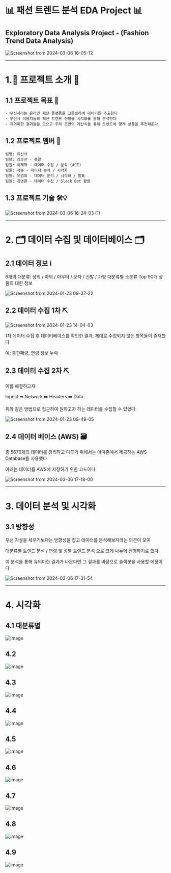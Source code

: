 # 📊 패션 트렌드 분석 EDA Project 📊

## Exploratory Data Analysis Project - (Fashion Trend Data Analysis)


![Screenshot from 2024-03-06 16-05-12](https://github.com/addinedu-ros-4th/eda-repo-3/assets/155615876/b96088ff-ee1d-4819-be2b-bdf59cefb798)

---

# 1.🤔 프로젝트 소개 🤔

## 1.1 프로젝트 목표 🎯 

```
- 무신사라는 온라인 패션 플랫폼을 크롤링하여 데이터를 추출한다
- 무신사 이용자들의 패션 트렌드 현황을 시각화를 통해 분석한다
- 유의미한 결과들을 모으고 우리 조만의 계산식을 통해 트렌드에 맞게 상품을 추천해준다

```

## 1.2 프로젝트 멤버 👥

```
팀명: 유신사
팀장: 김보선 - 총괄
팀원: 이재혁 - 데이터 수집 / 분석 (ACE)
팀원: 곽준 - 데이터 분석 / 시각화
팀원: 유겸희 - 데이터 분석 / 시각화 / 발표
팀원: 김영환 - 데이터 수집 / Slack Bot 활용

```

## 1.3 프로젝트 기술 🛠💡

![Screenshot from 2024-03-06 16-24-03 (1)](https://github.com/addinedu-ros-4th/eda-repo-3/assets/155615876/2cac35c3-d4a6-43ef-9773-f928a6243d63)


---

# 2. 🗂️ 데이터 수집 및 데이터베이스 🗂️

## 2.1 데이터 정보 ℹ️

6개의 대분류: 상의 / 하의 / 아우터 / 모자 / 신발 / 가방
대분류별 소분류 Top 90개 상품의 대한 정보

![Screenshot from 2024-01-23 09-37-22](https://github.com/addinedu-ros-4th/eda-repo-3/assets/155615876/4379decc-f104-4896-a19f-e61a7d43a2bc)

## 2.2 데이터 수집 1차 ⛏️

![Screenshot from 2024-01-23 14-04-03](https://github.com/addinedu-ros-4th/eda-repo-3/assets/155615876/556f56ef-7810-42bf-9b67-3ee1d60fef0e)

1차 데이터 수집 후 데이터베이스를 확인한 결과, 제대로 수집되지 않는 항목들이 존재했다

예: 총판패량, 연령 정보 누락

## 2.3 데이터 수집 2차 ⛏️

이를 해결하고자 

Inpect ➡ Network ➡️ Headers ➡️ Data

위와 같은 방법으로 접근하여 원하고자 하는 데이터를 수집할 수 있었다

![Screenshot from 2024-01-23 09-49-05](https://github.com/addinedu-ros-4th/eda-repo-3/assets/155615876/6a05498e-d2dd-4d49-929e-3c02820f154e)

## 2.4 데이터 베이스 (AWS) 🗃️

총 5670개의 데이터를 정리하고 다루기 위해서는 아마존에서 제공하는 AWS Database를 사용했다

아래는 데이터를 AWS에 저장하기 위한 코드이다

![Screenshot from 2024-03-06 17-18-00](https://github.com/addinedu-ros-4th/eda-repo-3/assets/155615876/7df3aa1b-e7b0-4a28-9c2f-02e3bf22deee)

***

# 3. 데이터 분석 및 시각화

## 3.1 방향성

우선 가설을 세우기보다는 방향성을 잡고 데이터를 분석해보자라는 의견이 모여 

대분류별 트렌드 분석 / 연령 및 성별 트렌드 분석 으로 크게 나누어 진행하기로 했다

이 분석을 통해 유의미한 결과가 나온다면 그 결과를 바탕으로 슬랙봇을 사용할 에정이다

![Screenshot from 2024-03-06 17-31-54](https://github.com/addinedu-ros-4th/eda-repo-3/assets/155615876/37fff6f7-b18a-4df4-b42b-1710287c3426)

***

# 4. 시각화
## 4.1 대분류별 
![image](https://github.com/addinedu-ros-4th/eda-repo-3/assets/155615876/03834a13-ae89-47c1-8ca7-b23fba0add51)

## 4.2
![image](https://github.com/addinedu-ros-4th/eda-repo-3/assets/155615876/36d31dac-b69d-4fc5-afef-15194785aa22)

## 4.3
![image](https://github.com/addinedu-ros-4th/eda-repo-3/assets/155615876/4eb6a9ec-f10e-4e52-a0fc-cd5fec4673a7)

## 4.4
![image](https://github.com/addinedu-ros-4th/eda-repo-3/assets/155615876/9ecde54d-526e-40e0-9aa9-8d5166dfae09)

## 4.5
![image](https://github.com/addinedu-ros-4th/eda-repo-3/assets/155615876/b0591d2a-59a7-4012-83d4-03e7dc38cc1a)


## 4.6
![image](https://github.com/addinedu-ros-4th/eda-repo-3/assets/155615876/8521e07b-6fc1-448c-8907-b8dfa9f2d40b)

## 4.7
![image](https://github.com/addinedu-ros-4th/eda-repo-3/assets/155615876/285a7937-cd7a-4568-8083-1eb6760f2606)

## 4.8
![image](https://github.com/addinedu-ros-4th/eda-repo-3/assets/155615876/8803e845-664f-42a9-aabf-d939f5575947)

## 4.9
![image](https://github.com/addinedu-ros-4th/eda-repo-3/assets/155615876/64e6c175-2715-4b46-a4a6-a0770a27626d)
